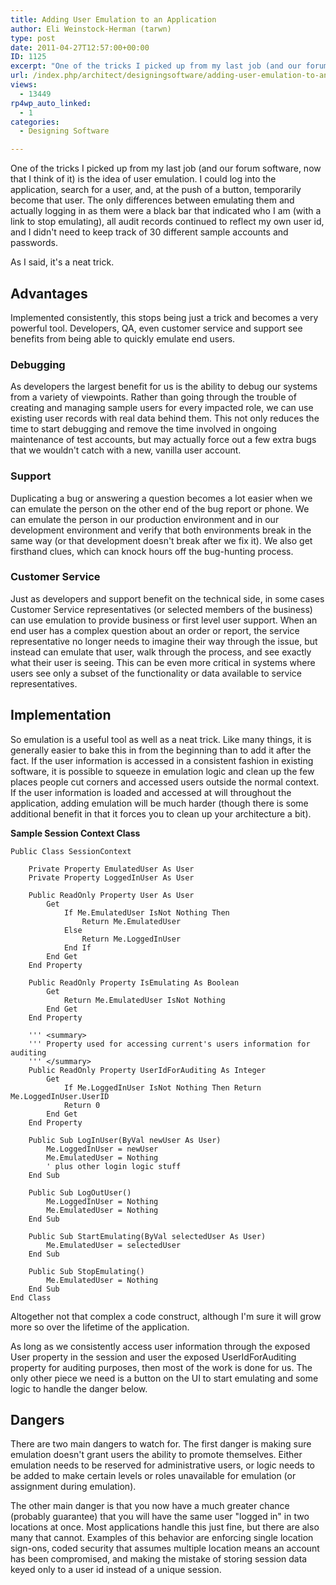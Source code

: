 ```yaml
---
title: Adding User Emulation to an Application
author: Eli Weinstock-Herman (tarwn)
type: post
date: 2011-04-27T12:57:00+00:00
ID: 1125
excerpt: "One of the tricks I picked up from my last job (and our forum software, now that I think of it) is the idea of user emulation. I could log into the application, search for a user, and, at the push of a button, temporarily become that user. The only differences between emulating them and actually logging in as them were a black bar that indicated who I am (with a link to stop emulating), all audit records continued to reflect my own user id, and I didn't need to keep track of 30 different sample accounts and passwords."
url: /index.php/architect/designingsoftware/adding-user-emulation-to-an/
views:
  - 13449
rp4wp_auto_linked:
  - 1
categories:
  - Designing Software

---
```

One of the tricks I picked up from my last job (and our forum software, now that I think of it) is the idea of user emulation. I could log into the application, search for a user, and, at the push of a button, temporarily become that user. The only differences between emulating them and actually logging in as them were a black bar that indicated who I am (with a link to stop emulating), all audit records continued to reflect my own user id, and I didn't need to keep track of 30 different sample accounts and passwords.

As I said, it's a neat trick. 

## Advantages

Implemented consistently, this stops being just a trick and becomes a very powerful tool. Developers, QA, even customer service and support see benefits from being able to quickly emulate end users.

### Debugging

As developers the largest benefit for us is the ability to debug our systems from a variety of viewpoints. Rather than going through the trouble of creating and managing sample users for every impacted role, we can use existing user records with real data behind them. This not only reduces the time to start debugging and remove the time involved in ongoing maintenance of test accounts, but may actually force out a few extra bugs that we wouldn't catch with a new, vanilla user account.

### Support

Duplicating a bug or answering a question becomes a lot easier when we can emulate the person on the other end of the bug report or phone. We can emulate the person in our production environment and in our development environment and verify that both environments break in the same way (or that development doesn't break after we fix it). We also get firsthand clues, which can knock hours off the bug-hunting process.

### Customer Service

Just as developers and support benefit on the technical side, in some cases Customer Service representatives (or selected members of the business) can use emulation to provide business or first level user support. When an end user has a complex question about an order or report, the service representative no longer needs to imagine their way through the issue, but instead can emulate that user, walk through the process, and see exactly what their user is seeing. This can be even more critical in systems where users see only a subset of the functionality or data available to service representatives.

## Implementation

So emulation is a useful tool as well as a neat trick. Like many things, it is generally easier to bake this in from the beginning than to add it after the fact. If the user information is accessed in a consistent fashion in existing software, it is possible to squeeze in emulation logic and clean up the few places people cut corners and accessed users outside the normal context. If the user information is loaded and accessed at will throughout the application, adding emulation will be much harder (though there is some additional benefit in that it forces you to clean up your architecture a bit).

**Sample Session Context Class**

```vbnet
Public Class SessionContext

	Private Property EmulatedUser As User
	Private Property LoggedInUser As User

	Public ReadOnly Property User As User
		Get
			If Me.EmulatedUser IsNot Nothing Then
				Return Me.EmulatedUser
			Else
				Return Me.LoggedInUser
			End If
		End Get
	End Property

	Public ReadOnly Property IsEmulating As Boolean
		Get
			Return Me.EmulatedUser IsNot Nothing
		End Get
	End Property

	''' <summary>
	''' Property used for accessing current's users information for auditing
	''' </summary>
	Public ReadOnly Property UserIdForAuditing As Integer
		Get
			If Me.LoggedInUser IsNot Nothing Then Return Me.LoggedInUser.UserID
			Return 0
		End Get
	End Property

	Public Sub LogInUser(ByVal newUser As User)
		Me.LoggedInUser = newUser
		Me.EmulatedUser = Nothing
		' plus other login logic stuff
	End Sub

	Public Sub LogOutUser()
		Me.LoggedInUser = Nothing
		Me.EmulatedUser = Nothing
	End Sub

	Public Sub StartEmulating(ByVal selectedUser As User)
		Me.EmulatedUser = selectedUser
	End Sub

	Public Sub StopEmulating()
		Me.EmulatedUser = Nothing
	End Sub
End Class
```
Altogether not that complex a code construct, although I'm sure it will grow more so over the lifetime of the application. 

As long as we consistently access user information through the exposed User property in the session and user the exposed UserIdForAuditing property for auditing purposes, then most of the work is done for us. The only other piece we need is a button on the UI to start emulating and some logic to handle the danger below.

## Dangers

There are two main dangers to watch for. The first danger is making sure emulation doesn't grant users the ability to promote themselves. Either emulation needs to be reserved for administrative users, or logic needs to be added to make certain levels or roles unavailable for emulation (or assignment during emulation).

The other main danger is that you now have a much greater chance (probably guarantee) that you will have the same user "logged in" in two locations at once. Most applications handle this just fine, but there are also many that cannot. Examples of this behavior are enforcing single location sign-ons, coded security that assumes multiple location means an account has been compromised, and making the mistake of storing session data keyed only to a user id instead of a unique session.